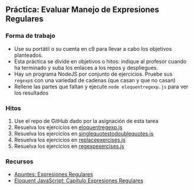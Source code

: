 ## Práctica: Evaluar Manejo de Expresiones Regulares

### Forma de trabajo

* Use su portátil o su cuenta en c9 para llevar a cabo los objetivos planteados.
* Esta práctica se divide en objetivos o hitos:  indique al profesor  cuando ha terminado y suba los enlaces a los repos y despliegues.
* Hay un programa NodeJS por conjunto de ejercicios.  Pruebe sus `regexp`s con una variedad de cadenas (que casan y que no casan) 
* Rellene las partes que faltan y ejecute `node eloquentregexp.js` para ver los resultados

### Hitos

1. Use el repo de GitHub dado por la asignación de esta tarea 
2. Resuelva los ejercicios en [eloquentregexp.js](eloquentregexp.js)
3. Resuelva los ejercicios en [singlequotestodoublequotes.js](singlequotestodoublequotes.js)
4. Resuelva los ejercicios en [replaceexercises.js](replaceexercises.js)
5. Resuelva los ejercicios en [regexpexercises.js](regexpexercises.js)

### Recursos

* [Apuntes: Expresiones Regulares](https://casianorodriguezleon.gitbooks.io/ull-esit-1617/content/apuntes/regexp/)
* [Eloquent JavaScript: Capítulo Expresiones Regulares](http://eloquentjavascript.net/09_regexp.html)
